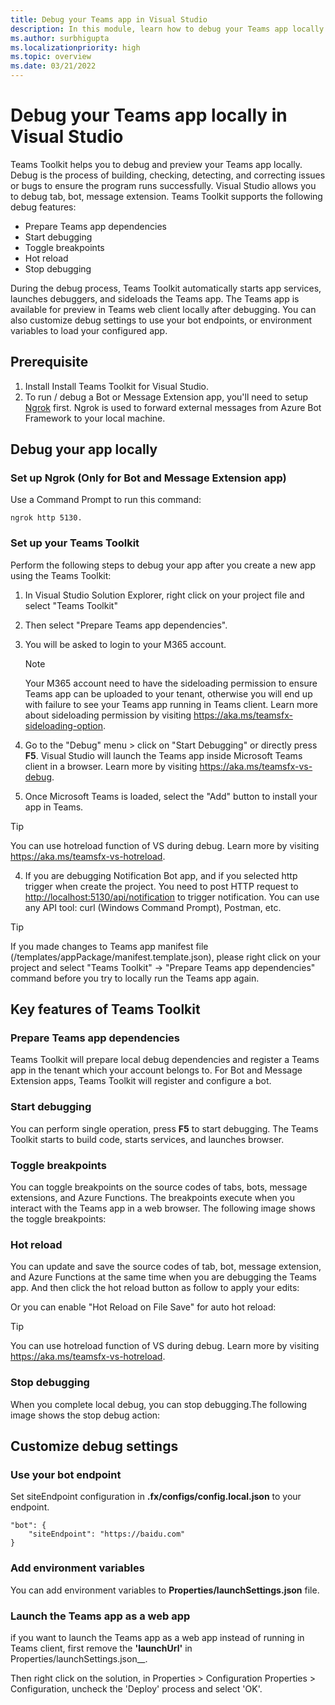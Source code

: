 ```yaml
---
title: Debug your Teams app in Visual Studio
description: In this module, learn how to debug your Teams app locally in Teams Toolkit in Visual Studio
ms.author: surbhigupta
ms.localizationpriority: high
ms.topic: overview
ms.date: 03/21/2022
---
```


# Debug your Teams app locally in Visual Studio

Teams Toolkit helps you to debug and preview your Teams app locally. Debug is the process of building, checking, detecting, and correcting issues or bugs to ensure the program runs successfully. Visual Studio allows you to debug tab, bot, message extension. Teams Toolkit supports the following debug features:

+ Prepare Teams app dependencies
+ Start debugging
+ Toggle breakpoints
+ Hot reload
+ Stop debugging

During the debug process, Teams Toolkit automatically starts app services, launches debuggers, and sideloads the Teams app. The Teams app is available for preview in Teams web client locally after debugging. You can also customize debug settings to use your bot endpoints, or environment variables to load your configured app.

## Prerequisite

1. Install Install Teams Toolkit for Visual Studio.
2. To run / debug a Bot or Message Extension app, you'll need to setup [Ngrok](https://ngrok.com/) first.
Ngrok is used to forward external messages from Azure Bot Framework to your local machine.

## Debug your app locally

### Set up Ngrok (Only for Bot and Message Extension app)

Use a Command Prompt to run this command:

```
ngrok http 5130.
```

### Set up your Teams Toolkit

Perform the following steps to debug your app after you create a new app using the Teams Toolkit:

1. In Visual Studio Solution Explorer, right click on your project file and select "Teams Toolkit"

1. Then select "Prepare Teams app dependencies".

1. You will be asked to login to your M365 account.

   > [!NOTE]
   > Your M365 account need to have the sideloading permission to ensure Teams app can be uploaded to your tenant, otherwise you will end up with failure to see your Teams app running in Teams client. Learn more about sideloading permission by visiting <https://aka.ms/teamsfx-sideloading-option>.

2. Go to the "Debug" menu > click on "Start Debugging" or directly press **F5**. Visual Studio will launch the Teams app inside Microsoft Teams client in a browser.
   Learn more by visiting <https://aka.ms/teamsfx-vs-debug>.

3. Once Microsoft Teams is loaded, select the "Add" button to install your app in Teams.

> [!TIP]
> You can use hotreload function of VS during debug. Learn more by visiting <https://aka.ms/teamsfx-vs-hotreload>.

4. If you are debugging Notification Bot app, and if you selected http trigger when create the project. You need to post HTTP request to <http://localhost:5130/api/notification> to trigger notification. You can use any API tool: curl (Windows Command Prompt), Postman, etc.

> [!TIP]
> If you made changes to Teams app manifest file (/templates/appPackage/manifest.template.json), please right click on your project and select "Teams Toolkit" -> "Prepare Teams app dependencies" command before you try to locally run the Teams app again.

## Key features of Teams Toolkit

### Prepare Teams app dependencies

Teams Toolkit will prepare local debug dependencies and register a Teams app in the tenant which your account belongs to.
For Bot and Message Extension apps, Teams Toolkit will register and configure a bot.

### Start debugging

You can perform single operation, press **F5** to start debugging. The Teams Toolkit starts to build code, starts services, and launches browser.

### Toggle breakpoints

You can toggle breakpoints on the source codes of tabs, bots, message extensions, and Azure Functions. The breakpoints execute when you interact with the Teams app in a web browser.
The following image shows the toggle breakpoints:

### Hot reload

You can update and save the source codes of tab, bot, message extension, and Azure Functions at the same time when you are debugging the Teams app.
And then click the hot reload button as follow to apply your edits:

Or you can enable "Hot Reload on File Save" for auto hot reload:

> [!TIP]
> You can use hotreload function of VS during debug. Learn more by visiting <https://aka.ms/teamsfx-vs-hotreload>.

### Stop debugging

When you complete local debug, you can stop debugging.The following image shows the stop debug action:

## Customize debug settings

### Use your bot endpoint

Set siteEndpoint configuration in **.fx/configs/config.local.json** to your endpoint.

```
"bot": {
    "siteEndpoint": "https://baidu.com"
}
```

### Add environment variables

You can add environment variables to **Properties/launchSettings.json** file.

### Launch the Teams app as a web app

if you want to launch the Teams app as a web app instead of running in Teams client, first remove the **'launchUrl'** in Properties/launchSettings.json__.

Then right click on the solution, in Properties > Configuration Properties > Configuration, uncheck the 'Deploy' process and select 'OK'.
